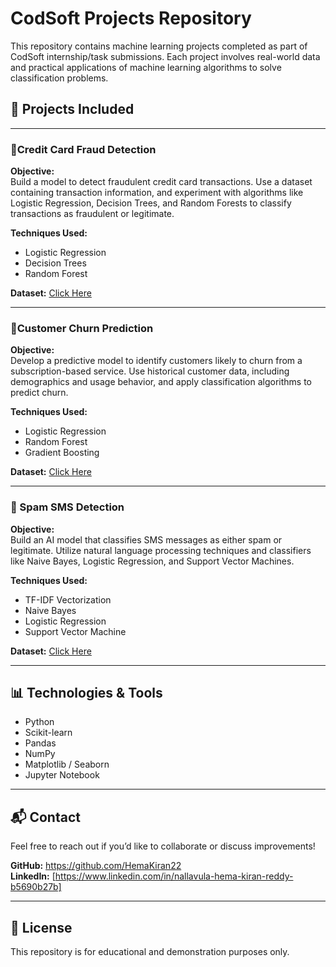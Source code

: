 # CodSoft Projects Repository

This repository contains machine learning projects completed as part of CodSoft internship/task submissions. Each project involves real-world data and practical applications of machine learning algorithms to solve classification problems.

## 📁 Projects Included

---

### 📌Credit Card Fraud Detection

**Objective:**  
Build a model to detect fraudulent credit card transactions. Use a dataset containing transaction information, and experiment with algorithms like Logistic Regression, Decision Trees, and Random Forests to classify transactions as fraudulent or legitimate.

**Techniques Used:**  
- Logistic Regression  
- Decision Trees  
- Random Forest  

**Dataset:** [Click Here](https://www.kaggle.com/datasets/kartik2112/fraud-detection) 

---

### 📌Customer Churn Prediction

**Objective:**  
Develop a predictive model to identify customers likely to churn from a subscription-based service. Use historical customer data, including demographics and usage behavior, and apply classification algorithms to predict churn.

**Techniques Used:**  
- Logistic Regression  
- Random Forest  
- Gradient Boosting  

**Dataset:** [Click Here](https://www.kaggle.com/datasets/shantanudhakadd/bank-customer-churn-prediction)

---

### 📌 Spam SMS Detection

**Objective:**  
Build an AI model that classifies SMS messages as either spam or legitimate. Utilize natural language processing techniques and classifiers like Naive Bayes, Logistic Regression, and Support Vector Machines.

**Techniques Used:**  
- TF-IDF Vectorization  
- Naive Bayes  
- Logistic Regression  
- Support Vector Machine  

**Dataset:** [Click Here](https://www.kaggle.com/datasets/uciml/sms-spam-collection-dataset)


---

## 📊 Technologies & Tools

- Python  
- Scikit-learn  
- Pandas  
- NumPy  
- Matplotlib / Seaborn  
- Jupyter Notebook  

---

## 📬 Contact

Feel free to reach out if you’d like to collaborate or discuss improvements!

**GitHub:** https://github.com/HemaKiran22  
**LinkedIn:** [https://www.linkedin.com/in/nallavula-hema-kiran-reddy-b5690b27b]

---

## 📜 License

This repository is for educational and demonstration purposes only.

